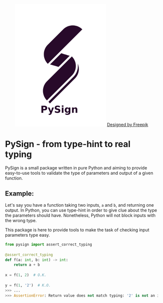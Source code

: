 <div align="center">
<img src="img/logo.png" width=300 />
<a href="http://www.freepik.com">Designed by Freepik</a>
</div>

# PySign - from type-hint to real typing
PySign is a small package written in pure Python and aiming to provide easy-to-use tools to validate the type of parameters and output of a given function.

## Example:

Let's say you have a function taking two inputs, `a` and `b`, and returning one output. In Python, you can use type-hint in order to give clue about the type the parameters should have. Nonetheless, Python will not block inputs with the wrong type.

This package is here to provide tools to make the task of checking input parameters type easy.

```python
from pysign import assert_correct_typing

@assert_correct_typing
def f(a: int, b: int) -> int:
    return a + b
  
x = f(1, 2)  # O.K.

y = f(1, '2')  # K.O.
>>> ...
>>> AssertionError: Return value does not match typing: '2' is not an instance of <class 'int'>
```
